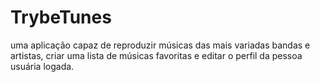 # TrybeTunes

uma aplicação capaz de reproduzir músicas das mais variadas bandas e artistas, criar uma lista de músicas favoritas e editar o perfil da pessoa usuária logada.
